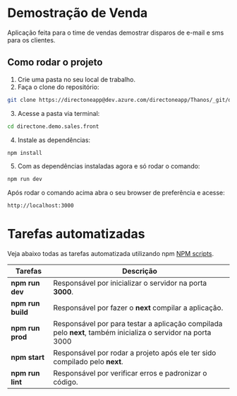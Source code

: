 # Demostração de Venda

Aplicação feita para o time de vendas demostrar disparos de e-mail e sms para os clientes.

## Como rodar o projeto

1. Crie uma pasta no seu local de trabalho.
2. Faça o clone do repositório:

```bash
git clone https://directoneapp@dev.azure.com/directoneapp/Thanos/_git/directone.demo.sales.front
```

3. Acesse a pasta via terminal:

```bash
cd directone.demo.sales.front
```

4. Instale as dependências:

```bash
npm install
```

5. Com as dependências instaladas agora e só rodar o comando:

```bash
npm run dev
```

Após rodar o comando acima abra o seu browser de preferência e acesse:

```bash
http://localhost:3000
```

# Tarefas automatizadas

Veja abaixo todas as tarefas automatizada utilizando npm [NPM scripts](https://docs.npmjs.com/misc/scripts).

| **Tarefas**       | **Descrição**                                                                                               |
| ----------------- | ----------------------------------------------------------------------------------------------------------- |
| **npm run dev**   | Responsável por inicializar o servidor na porta **3000**.                                                   |
| **npm run build** | Responsável por fazer o **next** compilar a aplicação.                                                      |
| **npm run prod**  | Responsável por para testar a aplicação compilada pelo **next**, também inicializa o servidor na porta 3000 |
| **npm start**     | Responsável por rodar a projeto após ele ter sido compilado pelo **next**.                                  |
| **npm run lint**  | Responsável por verificar erros e padronizar o código.                                                      |
